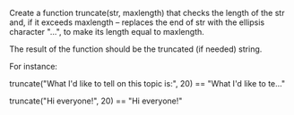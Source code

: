 Create a function truncate(str, maxlength) that checks the length of the str and, if it exceeds maxlength – replaces the end of str with the ellipsis character "…", to make its length equal to maxlength.

The result of the function should be the truncated (if needed) string.

For instance:

truncate("What I'd like to tell on this topic is:", 20) == "What I'd like to te…"

truncate("Hi everyone!", 20) == "Hi everyone!"